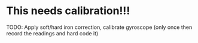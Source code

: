 # This needs calibration!!!
TODO: Apply soft/hard iron correction, calibrate gyroscope (only once then record the readings and hard code it)
